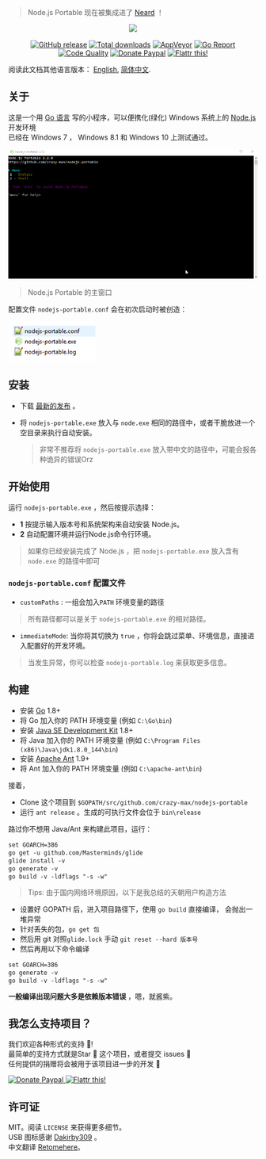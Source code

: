 > Node.js Portable 现在被集成进了 [Neard](http://neard.io) ！

<p align="center"><a href="https://github.com/crazy-max/nodejs-portable" target="_blank"><img width="100" src="https://github.com/crazy-max/nodejs-portable/blob/master/res/logo.png"></a></p>

<p align="center">
  <a href="https://github.com/crazy-max/nodejs-portable/releases/latest"><img src="https://img.shields.io/github/release/crazy-max/nodejs-portable.svg?style=flat-square" alt="GitHub release"></a>
  <a href="https://github.com/crazy-max/nodejs-portable/releases/latest"><img src="https://img.shields.io/github/downloads/crazy-max/nodejs-portable/total.svg?style=flat-square" alt="Total downloads"></a>
  <a href="https://ci.appveyor.com/project/crazy-max/nodejs-portable"><img src="https://img.shields.io/appveyor/ci/crazy-max/nodejs-portable.svg?style=flat-square" alt="AppVeyor"></a>
  <a href="https://goreportcard.com/report/github.com/crazy-max/nodejs-portable"><img src="https://goreportcard.com/badge/github.com/crazy-max/nodejs-portable?style=flat-square" alt="Go Report"></a>
  <a href="https://www.codacy.com/app/crazy-max/nodejs-portable"><img src="https://img.shields.io/codacy/grade/03ea4cd8c645497aba77b5e462b5118c.svg?style=flat-square" alt="Code Quality"></a>
  <a href="https://www.paypal.com/cgi-bin/webscr?cmd=_s-xclick&hosted_button_id=QEEZEYZ6QTKGU"><img src="https://img.shields.io/badge/donate-paypal-blue.svg?style=flat-square" alt="Donate Paypal"></a>
  <a href="https://flattr.com/submit/auto?user_id=crazymax&url=https://github.com/crazy-max/nodejs-portable"><img src="https://img.shields.io/badge/flattr-this-green.svg?style=flat-square" alt="Flattr this!"></a>
</p>

阅读此文档其他语言版本： [English](README.md), [简体中文](README.zh-cn.md).

## 关于

这是一个用 [Go 语言](https://golang.org/) 写的小程序，可以便携化(绿化) Windows 系统上的 [Node.js](http://nodejs.org/) 开发环境<br />
已经在 Windows 7 ， Windows 8.1 和 Windows 10 上测试通过。

![](res/screenshots/main-20170915.gif)
> Node.js Portable 的主窗口

配置文件 `nodejs-portable.conf` 会在初次启动时被创造：

![](res/screenshots/files-20170826.png)

## 安装

* 下载 [最新的发布](https://github.com/crazy-max/nodejs-portable/releases/latest) 。

* 将 `nodejs-portable.exe` 放入与 `node.exe` 相同的路径中，或者干脆放进一个空目录来执行自动安装。

  > 非常不推荐将 `nodejs-portable.exe` 放入带中文的路径中，可能会报各种诡异的错误Orz

## 开始使用

运行 `nodejs-portable.exe` ，然后按提示选择：
* **1** 按提示输入版本号和系统架构来自动安装 Node.js。
* **2** 自动配置环境并运行Node.js命令行环境。

> 如果你已经安装完成了 Node.js ，把 `nodejs-portable.exe` 放入含有 `node.exe` 的路径中即可

###  `nodejs-portable.conf` 配置文件

* `customPaths` :  一组会加入`PATH` 环境变量的路径

> 所有路径都可以是关于 `nodejs-portable.exe` 的相对路径。

* `immediateMode`:  当你将其切换为 `true` ，你将会跳过菜单、环境信息，直接进入配置好的开发环境。

> 当发生异常，你可以检查 `nodejs-portable.log` 来获取更多信息。


## 构建

* 安装 [Go](https://golang.org/dl/) 1.8+
* 将 Go 加入你的 PATH 环境变量 (例如 `C:\Go\bin`)
* 安装 [Java SE Development Kit](http://www.oracle.com/technetwork/java/javase/downloads/jdk8-downloads-2133151.html) 1.8+
* 将 Java 加入你的 PATH 环境变量 (例如 `C:\Program Files (x86)\Java\jdk1.8.0_144\bin`)
* 安装 [Apache Ant](http://ant.apache.org/bindownload.cgi) 1.9+
* 将 Ant 加入你的 PATH 环境变量 (例如 `C:\apache-ant\bin`)

接着，

* Clone 这个项目到 `$GOPATH/src/github.com/crazy-max/nodejs-portable`
* 运行 `ant release` 。生成的可执行文件会位于  `bin\release`

路过你不想用 Java/Ant 来构建此项目，运行：

```
set GOARCH=386
go get -u github.com/Masterminds/glide
glide install -v
go generate -v
go build -v -ldflags "-s -w"
```

> Tips: 由于国内网络环境原因，以下是我总结的天朝用户构造方法

- 设置好 GOPATH 后，进入项目路径下，使用 `go build` 直接编译， 会抛出一堆异常
- 针对丢失的包，`go get 包`
- 然后用 git 对照`glide.lock` 手动 `git reset --hard 版本号`
- 然后再用以下命令编译

```
set GOARCH=386
go generate -v
go build -v -ldflags "-s -w"
```

**一般编译出现问题大多是依赖版本错误** ，嗯，就酱紫。

## 我怎么支持项目？

我们欢迎各种形式的支持 :raised_hands:!<br />
最简单的支持方式就是Star :star2: 这个项目，或者提交 issues :speech_balloon:<br />
任何提供的捐赠将会被用于该项目进一步的开发 :gift_heart:

<p>
  <a href="https://www.paypal.com/cgi-bin/webscr?cmd=_s-xclick&hosted_button_id=QEEZEYZ6QTKGU">
    <img src="https://github.com/crazy-max/nodejs-portable/blob/master/res/paypal.png" alt="Donate Paypal">
  </a>
  <a href="https://flattr.com/submit/auto?user_id=crazymax&url=https://github.com/crazy-max/nodejs-portable">
    <img src="https://github.com/crazy-max/nodejs-portable/blob/master/res/flattr.png" alt="Flattr this!">
  </a>
</p>

## 许可证

MIT。阅读 `LICENSE` 来获得更多细节。<br />
USB 图标感谢 [Dakirby309](http://dakirby309.deviantart.com/) 。<br />
中文翻译 [Retomehere](https://github.com/xiazeyu)。
